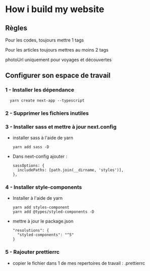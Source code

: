 # How i build my website

## Règles

Pour les codes, toujours mettre 1 tags

Pour les articles toujours mettres au moins 2 tags

photoUrl uniquement pour voyages et découvertes

## Configurer son espace de travail

### 1 - Installer les dépendance

      yarn create next-app --typescript

### 2 - Supprimer les fichiers inutiles

### 3 - Installer sass et mettre à jour next.config

- installer sass à l'aide de yarn

      yarn add sass -D

- Dans next-config ajouter :

      sassOptions: {
        includePaths: [path.join(__dirname, 'styles')],
      },

### 4 - Installer style-components

- Installer à l'aide de yarn

      yarn add styles-component
      yarn add @types/styled-components -D

- mettre à jour le package.json

      "resolutions": {
        "styled-components": "^5"
      }

### 5 - Rajouter prettierrc

- copier le fichier dans 1 de mes repertoires de travail : .prettierrc
